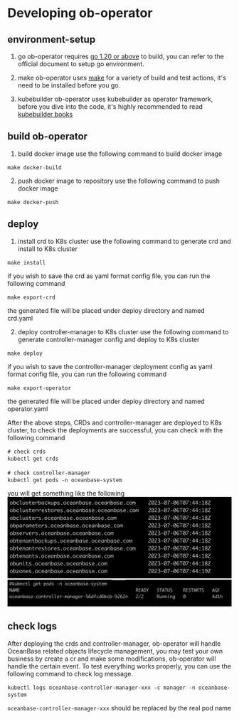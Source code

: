 # Developing ob-operator

## environment-setup
1. go
ob-operator requires [go 1.20 or above](https://go.dev/doc/install) to build, you can refer to the official document to setup go environment.

2. make
ob-operator uses [make](https://www.gnu.org/software/make/) for a variety of build and test actions, it's need to be installed before you go.

3. kubebuilder
ob-operator uses kubebuilder as operator framework, before you dive into the code, it's highly recommended to read [kubebuilder books](https://book.kubebuilder.io)

## build ob-operator

1. build docker image
use the following command to build docker image
```
make docker-build
```

2. push docker image to repository
use the following command to push docker image
```
make docker-push
```

## deploy

1. install crd to K8s cluster
use the following command to generate crd and install to K8s cluster
```
make install
```
if you wish to save the crd as yaml format config file, you can run the following command
```
make export-crd
```
the generated file will be placed under deploy directory and named crd.yaml

2. deploy controller-manager to K8s cluster
use the following command to generate controller-manager config and deploy to K8s cluster
```
make deploy
```
if you wish to save the controller-manager deployment config as yaml format config file, you can run the following command
```
make export-operator
```
the generated file will be placed under deploy directory and named operator.yaml

After the above steps, CRDs and controller-manager are deployed to K8s cluster, to check the deployments are successful, you can check with the following command
```
# check crds
kubectl get crds

# check controller-manager
kubectl get pods -n oceanbase-system
```
you will get something like the following
![crd](../asset/crd.jpg "crd")
![controller-manager](../asset/controller-manager.jpg "controller-manager")

## check logs
After deploying the crds and controller-manager, ob-operator will handle OceanBase related objects lifecycle management, you may test your own business by create a cr and make some modifications, ob-operator will handle the certain event. To test everything works properly, you can use the following command to check log message.
```
kubectl logs oceanbase-controller-manager-xxx -c manager -n oceanbase-system
```

`oceanbase-controller-manager-xxx` should be replaced by the real pod name


